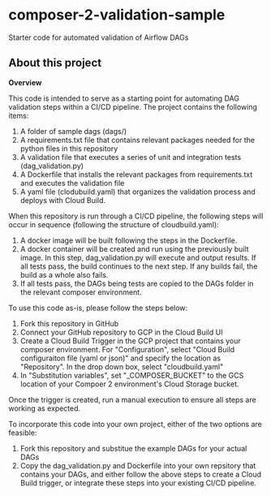 # composer-2-validation-sample
Starter code for automated validation of Airflow DAGs

## About this project

**Overview**

This code is intended to serve as a starting point for automating DAG validation steps within a CI/CD pipeline. The project contains the following items:

1. A folder of sample dags (dags/)
2. A requirements.txt file that contains relevant packages needed for the python files in this repository
3. A validation file that executes a series of unit and integration tests (dag_validation.py)
4. A Dockerfile that installs the relevant packages from requirements.txt and executes the validation file
5. A yaml file (clodubuild.yaml) that organizes the validation process and deploys with Cloud Build.

When this repository is run through a CI/CD pipeline, the following steps will occur in sequence (following the structure of cloudbuild.yaml):

1. A docker image will be built following the steps in the Dockerfile.
2. A docker container will be created and run using the previously built image. In this step, dag_validation.py will execute and output results. If all tests pass, the build continues to the next step. If any builds fail, the build as a whole also fails.
3. If all tests pass, the DAGs being tests are copied to the DAGs folder in the relevant composer environment.

To use this code as-is, please follow the steps below:
1. Fork this repository in GitHub
2. Connect your GitHub repository to GCP in the Cloud Build UI
3. Create a Cloud Build Trigger in the GCP project that contains your composer environment. For "Configuration", select "Cloud Build configuraiton file (yaml or json)" and specify the location as "Repository". In the drop down box, select "cloudbuild.yaml"
4. In "Substitution variables", set "_COMPOSER_BUCKET" to the GCS location of your Compoer 2 environment's Cloud Storage bucket.

Once the trigger is created, run a manual execution to ensure all steps are working as expected.

To incorporate this code into your own project, either of the two options are feasible:
1. Fork this repository and substitue the example DAGs for your actual DAGs
2. Copy the dag_validation.py and Dockerfile into your own repsitory that contains your DAGs, and either follow the above steps to create a Cloud Build trigger, or integrate these steps into your existing CI/CD pipeline. 